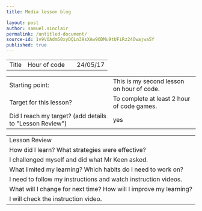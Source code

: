 ```yaml
---
title: Media lesson blog

layout: post
author: samuel.sinclair
permalink: /untitled-document/
source-id: 1v9VOAdm50xyDQLn39sXAw9ODMu9tUFiRz24Owajwa5Y
published: true
---
```

<table>
  <tr>
    <td>Title</td>
    <td>Hour of code</td>
    <td></td>
    <td>24/05/17</td>
  </tr>
</table>


<table>
  <tr>
    <td>Starting point:</td>
    <td>This is my second lesson on hour of code.</td>
  </tr>
  <tr>
    <td>Target for this lesson?</td>
    <td>To complete at least 2 hour of code games.</td>
  </tr>
  <tr>
    <td>Did I reach my target? 
(add details to "Lesson Review")</td>
    <td>yes</td>
  </tr>
</table>


<table>
  <tr>
    <td>Lesson Review</td>
  </tr>
  <tr>
    <td>How did I learn? What strategies were effective? </td>
  </tr>
  <tr>
    <td> I challenged myself and did what Mr Keen asked.
 </td>
  </tr>
  <tr>
    <td>What limited my learning? Which habits do I need to work on? </td>
  </tr>
  <tr>
    <td>I need to follow my instructions and watch instruction videos.
</td>
  </tr>
  <tr>
    <td>What will I change for next time? How will I improve my learning?</td>
  </tr>
  <tr>
    <td>I will check the instruction video.</td>
  </tr>
</table>


